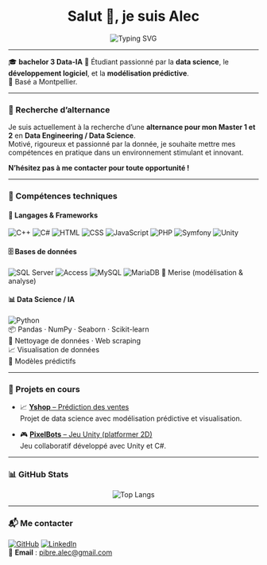 <h1 align="center">Salut 👋, je suis Alec</h1>
<p align="center">
  <img src="https://readme-typing-svg.herokuapp.com?font=Fira+Code&size=22&pause=1000&color=00F7FF&width=500&lines=Étudiant+en+bachelor+3+Data-IA+%F0%9F%93%9A;;Passionné+par+la+donnée+et+l'IA+%F0%9F%A7%91%E2%80%8D%F0%9F%92%BB" alt="Typing SVG" />
</p>

---

🎓 **bachelor 3 Data-IA** 
🧠 Étudiant passionné par la **data science**, le **développement logiciel**, et la **modélisation prédictive**.  
📍 Basé a Montpellier.

---

### 🔎 Recherche d’alternance

Je suis actuellement à la recherche d’une **alternance pour mon Master 1 et 2** en **Data Engineering / Data Science**.  
Motivé, rigoureux et passionné par la donnée, je souhaite mettre mes compétences en pratique dans un environnement stimulant et innovant.

**N’hésitez pas à me contacter pour toute opportunité !**

---

### 🧰 Compétences techniques

#### 🧠 Langages & Frameworks
![C++](https://img.shields.io/badge/-C++-00599C?style=flat&logo=cplusplus&logoColor=white)
![C#](https://img.shields.io/badge/-C%23-239120?style=flat&logo=csharp&logoColor=white)
![HTML](https://img.shields.io/badge/-HTML5-E34F26?style=flat&logo=html5&logoColor=white)
![CSS](https://img.shields.io/badge/-CSS3-1572B6?style=flat&logo=css3)
![JavaScript](https://img.shields.io/badge/-JavaScript-F7DF1E?style=flat&logo=javascript&logoColor=black)
![PHP](https://img.shields.io/badge/-PHP-777BB4?style=flat&logo=php&logoColor=white)
![Symfony](https://img.shields.io/badge/-Symfony-000000?style=flat&logo=symfony)
![Unity](https://img.shields.io/badge/-Unity-000000?style=flat&logo=unity&logoColor=white)

#### 🗄️ Bases de données
![SQL Server](https://img.shields.io/badge/-SQL%20Server-CC2927?style=flat&logo=microsoftsqlserver&logoColor=white)
![Access](https://img.shields.io/badge/-MS%20Access-A4373A?style=flat&logo=microsoft-access&logoColor=white)
![MySQL](https://img.shields.io/badge/-MySQL-4479A1?style=flat&logo=mysql&logoColor=white)
![MariaDB](https://img.shields.io/badge/-MariaDB-003545?style=flat&logo=mariadb&logoColor=white)
🧠 Merise (modélisation & analyse)

#### 📊 Data Science / IA
![Python](https://img.shields.io/badge/-Python-3776AB?style=flat&logo=python&logoColor=white)  
📦 Pandas · NumPy · Seaborn · Scikit-learn  
🧹 Nettoyage de données · Web scraping  
📈 Visualisation de données  
🤖 Modèles prédictifs

---

### 🚧 Projets en cours

- 📈 [**Yshop** – Prédiction des ventes](https://github.com/Alec34pi/Yshop)  
  Projet de data science avec modélisation prédictive et visualisation.

- 🎮 [**PixelBots** – Jeu Unity (platformer 2D)](https://gitlab.com/le-group2/pixelbots)  
  Jeu collaboratif développé avec Unity et C#.

---

### 📊 GitHub Stats

<p align="center">
  <img src="https://github-readme-stats.vercel.app/api/top-langs/?username=Alec34pi&layout=compact&theme=radical" alt="Top Langs" />
</p>

---

### 📬 Me contacter

[![GitHub](https://img.shields.io/badge/-GitHub-181717?style=flat&logo=github&logoColor=white)](https://github.com/Alec34pi)
[![LinkedIn](https://img.shields.io/badge/-LinkedIn-blue?style=flat&logo=linkedin&logoColor=white)](https://www.linkedin.com/in/pibre-alec/)  
📧 **Email** : pibre.alec@gmail.com
